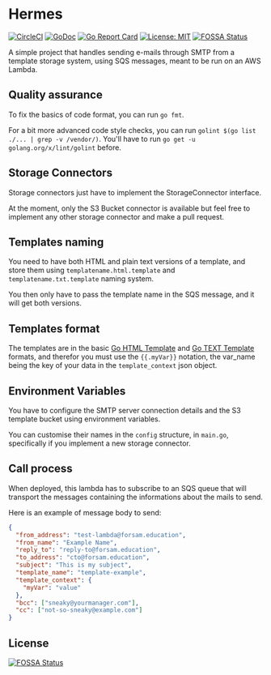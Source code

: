 # Hermes

[![CircleCI](https://circleci.com/gh/forsam-education/hermes/tree/master.svg?style=svg)](https://circleci.com/gh/forsam-education/hermes/tree/master)
[![GoDoc](https://godoc.org/github.com/forsam-education/hermes?status.svg)](https://godoc.org/github.com/forsam-education/hermes)
[![Go Report Card](https://goreportcard.com/badge/github.com/forsam-education/hermes)](https://goreportcard.com/report/github.com/forsam-education/hermes)
[![License: MIT](https://img.shields.io/badge/License-MIT-yellow.svg)](LICENSE)
[![FOSSA Status](https://app.fossa.io/api/projects/git%2Bgithub.com%2Fforsam-education%2Fhermes.svg?type=shield)](https://app.fossa.io/projects/git%2Bgithub.com%2Fforsam-education%2Fhermes?ref=badge_shield)

A simple project that handles sending e-mails through SMTP from a template storage system, using SQS messages, meant to be run on an AWS Lambda.

## Quality assurance

To fix the basics of code format, you can run `go fmt`.

For a bit more advanced code style checks, you can run `golint $(go list ./... | grep -v /vendor/)`. You'll have to run `go get -u golang.org/x/lint/golint` before.

## Storage Connectors

Storage connectors just have to implement the StorageConnector interface. 

At the moment, only the S3 Bucket connector is available but feel free to implement any other storage connector and make a pull request.

## Templates naming

You need to have both HTML and plain text versions of a template, and store them using `templatename.html.template` and `templatename.txt.template` naming system.

You then only have to pass the template name in the SQS message, and it will get both versions.

## Templates format

The templates are in the basic [Go HTML Template](https://golang.org/pkg/html/template/) and [Go TEXT Template](https://golang.org/pkg/text/template/) formats, and therefor you must use the `{{.myVar}}` notation, the var_name being the key of your data in the `template_context` json object.

## Environment Variables

You have to configure the SMTP server connection details and the S3 template bucket using environment variables.

You can customise their names in the `config` structure, in `main.go`, specifically if you implement a new storage connector.

## Call process

When deployed, this lambda has to subscribe to an SQS queue that will transport the messages containing the informations about the mails to send.

Here is an example of message body to send:

```json
{
  "from_address": "test-lambda@forsam.education",
  "from_name": "Example Name",
  "reply_to": "reply-to@forsam.education",
  "to_address": "cto@forsam.education",
  "subject": "This is my subject",
  "template_name": "template-example",
  "template_context": {
    "myVar": "value"
  },
  "bcc": ["sneaky@yourmanager.com"],
  "cc": ["not-so-sneaky@example.com"]
}
```


## License
[![FOSSA Status](https://app.fossa.io/api/projects/git%2Bgithub.com%2Fforsam-education%2Fhermes.svg?type=large)](https://app.fossa.io/projects/git%2Bgithub.com%2Fforsam-education%2Fhermes?ref=badge_large)